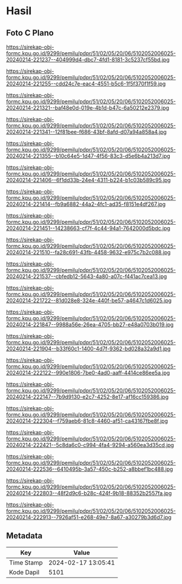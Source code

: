 # Hasil

## Foto C Plano

https://sirekap-obj-formc.kpu.go.id/9299/pemilu/pdpr/51/02/05/20/06/5102052006025-20240214-221237--404999d4-dbc7-4fd1-8181-3c5237cf55bd.jpg

https://sirekap-obj-formc.kpu.go.id/9299/pemilu/pdpr/51/02/05/20/06/5102052006025-20240214-221255--cdd24c7e-eac4-4551-b5c6-1f5f370f1f59.jpg

https://sirekap-obj-formc.kpu.go.id/9299/pemilu/pdpr/51/02/05/20/06/5102052006025-20240214-221321--baf48e0d-019e-4b1d-b47c-6a50212e2379.jpg

https://sirekap-obj-formc.kpu.go.id/9299/pemilu/pdpr/51/02/05/20/06/5102052006025-20240214-221341--12f81bee-f686-43bf-8afd-d07a94a858a4.jpg

https://sirekap-obj-formc.kpu.go.id/9299/pemilu/pdpr/51/02/05/20/06/5102052006025-20240214-221355--b10c64e5-1d47-4f56-83c3-d5e6b4a213d7.jpg

https://sirekap-obj-formc.kpu.go.id/9299/pemilu/pdpr/51/02/05/20/06/5102052006025-20240214-221406--6f1dd33b-24e4-4311-b224-b1c03b589c95.jpg

https://sirekap-obj-formc.kpu.go.id/9299/pemilu/pdpr/51/02/05/20/06/5102052006025-20240214-221414--fb9a6882-44a2-4fc1-ad35-f8151e4df267.jpg

https://sirekap-obj-formc.kpu.go.id/9299/pemilu/pdpr/51/02/05/20/06/5102052006025-20240214-221451--14238663-cf7f-4c44-94a1-7642000d5bdc.jpg

https://sirekap-obj-formc.kpu.go.id/9299/pemilu/pdpr/51/02/05/20/06/5102052006025-20240214-221510--fa28c691-43fb-4458-9632-e975c7b2c088.jpg

https://sirekap-obj-formc.kpu.go.id/9299/pemilu/pdpr/51/02/05/20/06/5102052006025-20240214-221537--cbfedb12-5643-4a80-a07c-f441ac7cea13.jpg

https://sirekap-obj-formc.kpu.go.id/9299/pemilu/pdpr/51/02/05/20/06/5102052006025-20240214-221722--81d028e8-324e-440f-be57-a4647c1d6025.jpg

https://sirekap-obj-formc.kpu.go.id/9299/pemilu/pdpr/51/02/05/20/06/5102052006025-20240214-221847--9988a56e-26ea-4705-bb27-e48a0703b019.jpg

https://sirekap-obj-formc.kpu.go.id/9299/pemilu/pdpr/51/02/05/20/06/5102052006025-20240214-221904--b33f60c1-1400-4d7f-9362-bd028a32a9d1.jpg

https://sirekap-obj-formc.kpu.go.id/9299/pemilu/pdpr/51/02/05/20/06/5102052006025-20240214-222122--990e1806-7be0-4ad0-aaff-4414ce86ee5a.jpg

https://sirekap-obj-formc.kpu.go.id/9299/pemilu/pdpr/51/02/05/20/06/5102052006025-20240214-222147--7b9d9130-e2c7-4252-8e17-af16cc159386.jpg

https://sirekap-obj-formc.kpu.go.id/9299/pemilu/pdpr/51/02/05/20/06/5102052006025-20240214-222304--f759aeb6-81c8-4460-af51-ca43167fbe8f.jpg

https://sirekap-obj-formc.kpu.go.id/9299/pemilu/pdpr/51/02/05/20/06/5102052006025-20240214-222421--5c8da6c0-c994-4fa4-9294-a560ea3d35cd.jpg

https://sirekap-obj-formc.kpu.go.id/9299/pemilu/pdpr/51/02/05/20/06/5102052006025-20240214-222536--6410495b-3a57-450c-b252-a8bbef1bc488.jpg

https://sirekap-obj-formc.kpu.go.id/9299/pemilu/pdpr/51/02/05/20/06/5102052006025-20240214-222803--48f2d9c6-b28c-424f-9b18-88352b2557fa.jpg

https://sirekap-obj-formc.kpu.go.id/9299/pemilu/pdpr/51/02/05/20/06/5102052006025-20240214-222913--7926af51-e268-49e7-8a67-a30279b3d6d7.jpg


## Metadata

| Key        | Value               |
| ---------- | ------------------- |
| Time Stamp | 2024-02-17 13:05:41 |
| Kode Dapil | 5101                |



